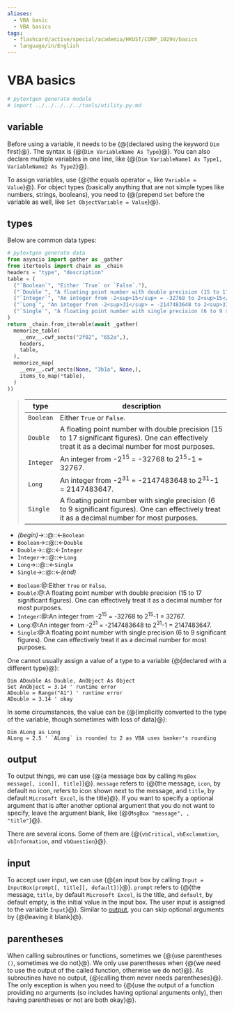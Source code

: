 ```yaml
---
aliases:
  - VBA basic
  - VBA basics
tags:
  - flashcard/active/special/academia/HKUST/COMP_1029V/basics
  - language/in/English
---
```


# VBA basics

```Python
# pytextgen generate module
# import ../../../../../tools/utility.py.md
```

## variable

Before using a variable, it needs to be {@{declared using the keyword `Dim` first}@}. The syntax is {@{`Dim VariableName As Type`}@}. You can also declare multiple variables in one line, like {@{`Dim VariableName1 As Type1, VariableName2 As Type2`}@}. <!--SR:!2027-07-05,895,330!2027-01-18,820,330!2026-06-22,651,330-->

To assign variables, use {@{the equals operator `=`, like `Variable = Value`}@}. For object types (basically anything that are not simple types like numbers, strings, booleans), you need to {@{prepend `Set` before the variable as well, like `Set ObjectVariable = Value`}@}. <!--SR:!2028-11-02,1349,350!2025-12-29,476,310-->

## types

Below are common data types:

```Python
# pytextgen generate data
from asyncio import gather as _gather
from itertools import chain as _chain
headers = "type", "description"
table = (
  ("`Boolean`", "Either `True` or `False`."),
  ("`Double`", "A floating point number with double precision (15 to 17 significant figures). One can effectively treat it as a decimal number for most purposes.",),
  ("`Integer`", "An integer from -2<sup>15</sup> = -32768 to 2<sup>15</sup>-1 = 32767.",),
  ("`Long`", "An integer from -2<sup>31</sup> = -2147483648 to 2<sup>31</sup>-1 = 2147483647.",),
  ("`Single`", "A floating point number with single precision (6 to 9 significant figures). One can effectively treat it as a decimal number for most purposes.",),
)
return _chain.from_iterable(await _gather(
  memorize_table(
    __env__.cwf_sects("2f02", "652a",),
    headers,
    table,
  ),
  memorize_map(
    __env__.cwf_sects(None, "3b1a", None,),
    items_to_map(*table),
  )
))
```

<!--pytextgen generate section="2f02"--><!-- The following content is generated at 2024-03-07T00:04:17.315438+08:00. Any edits will be overridden! -->

> | type | description |
> |-|-|
> | `Boolean` | Either `True` or `False`. |
> | `Double` | A floating point number with double precision (15 to 17 significant figures). One can effectively treat it as a decimal number for most purposes. |
> | `Integer` | An integer from -2<sup>15</sup> = -32768 to 2<sup>15</sup>-1 = 32767. |
> | `Long` | An integer from -2<sup>31</sup> = -2147483648 to 2<sup>31</sup>-1 = 2147483647. |
> | `Single` | A floating point number with single precision (6 to 9 significant figures). One can effectively treat it as a decimal number for most purposes. |

<!--/pytextgen-->

<!--pytextgen generate section="652a"--><!-- The following content is generated at 2024-03-07T00:04:17.291438+08:00. Any edits will be overridden! -->

- _(begin)_→::@::←`Boolean` <!--SR:!2025-04-08,334,345!2028-02-28,1156,350-->
- `Boolean`→::@::←`Double` <!--SR:!2028-06-12,1238,350!2025-07-21,147,310-->
- `Double`→::@::←`Integer` <!--SR:!2026-05-07,567,330!2027-03-14,856,330-->
- `Integer`→::@::←`Long` <!--SR:!2025-07-31,359,290!2027-11-05,1045,345-->
- `Long`→::@::←`Single` <!--SR:!2025-08-03,313,305!2027-11-02,1043,345-->
- `Single`→::@::←_(end)_ <!--SR:!2028-02-23,1152,350!2028-11-19,1363,350-->

<!--/pytextgen-->

<!--pytextgen generate section="3b1a"--><!-- The following content is generated at 2024-03-07T00:04:17.302448+08:00. Any edits will be overridden! -->

- `Boolean`:@:Either `True` or `False`. <!--SR:!2028-05-31,1230,350-->
- `Double`:@:A floating point number with double precision (15 to 17 significant figures). One can effectively treat it as a decimal number for most purposes. <!--SR:!2026-12-22,796,330-->
- `Integer`:@:An integer from -2<sup>15</sup> = -32768 to 2<sup>15</sup>-1 = 32767. <!--SR:!2025-03-28,326,345-->
- `Long`:@:An integer from -2<sup>31</sup> = -2147483648 to 2<sup>31</sup>-1 = 2147483647. <!--SR:!2026-11-23,766,330-->
- `Single`:@:A floating point number with single precision (6 to 9 significant figures). One can effectively treat it as a decimal number for most purposes. <!--SR:!2026-11-15,698,310-->

<!--/pytextgen-->

One cannot usually assign a value of a type to a variable {@{declared with a different type}@}: <!--SR:!2027-02-17,835,330-->

```VB
Dim ADouble As Double, AnObject As Object
Set AnObject = 3.14 ' runtime error
ADouble = Range("A1") ' runtime error
ADouble = 3.14 ' okay
```

In some circumstances, the value can be {@{implicitly converted to the type of the variable, though sometimes with loss of data}@}: <!--SR:!2027-12-17,1077,345-->

```VB
Dim ALong as Long
ALong = 2.5 ' `ALong` is rounded to 2 as VBA uses banker's rounding
```

## output

To output things, we can use {@{a message box by calling `MsgBox message[, icon][, title]`}@}. `message` refers to {@{the message, `icon`, by default no icon, refers to icon shown next to the message, and `title`, by default `Microsoft Excel`, is the title}@}. If you want to specify a optional argument that is after another optional argument that you do not want to specify, leave the argument blank, like {@{`MsgBox "message", , "title"`}@}. <!--SR:!2027-02-28,786,325!2025-09-29,408,305!2027-06-16,881,330-->

There are several icons. Some of them are {@{`vbCritical`, `vbExclamation`, `vbInformation`, and `vbQuestion`}@}. <!--SR:!2025-10-04,381,265-->

## input

To accept user input, we can use {@{an input box by calling `Input = InputBox(prompt[, title][, default])`}@}. `prompt` refers to {@{the message, `title`, by default `Microsoft Excel`, is the title, and `default`, by default empty, is the initial value in the input box. The user input is assigned to the variable `Input`}@}. Similar to [output](#output), you can skip optional arguments by {@{leaving it blank}@}. <!--SR:!2027-04-25,854,310!2028-01-13,1099,345!2027-06-25,962,350-->

## parentheses

When calling subroutines or functions, sometimes we {@{use parentheses `()`, sometimes we do not}@}. We only use parentheses when {@{we need to use the output of the called function, otherwise we do not}@}. As subroutines have no output, {@{calling them never needs parentheses}@}. The only exception is when you need to {@{use the output of a function providing no arguments (so includes having optional arguments only), then having parentheses or not are both okay}@}. <!--SR:!2026-09-20,720,330!2026-06-26,655,330!2026-01-02,479,310!2026-01-18,481,305-->
